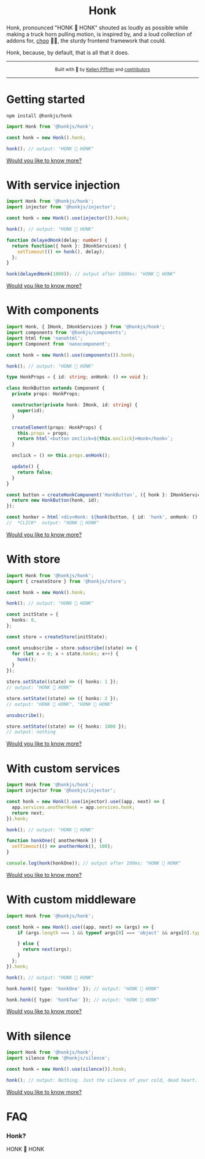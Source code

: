 <h1 align="center">Honk</h1>

Honk, pronounced "HONK 🚚 HONK" shouted as loudly as possible while making a truck horn pulling motion, is inspired by, and a loud collection of addons for, [choo](https://github.com/choojs/choo) 🚂🚋, the sturdy frontend framework that could.

Honk, because, by default, that is all that it does.

---

<div align="center">
  <sub>Built with 🤣 by
    <a href="https://github.com/decoy">Kellen Piffner</a> and
    <a href="https://github.com/honkjs/honk/graphs/contributors">
      contributors
    </a>
  </sub>
</div>

---

# Getting started

```
npm install @honkjs/honk
```

```ts
import Honk from '@honkjs/honk';

const honk = new Honk().honk;

honk(); // output: "HONK 🚚 HONK"
```

[Would you like to know more?](honk/)

# With service injection

```ts
import Honk from '@honkjs/honk';
import injector from '@honkjs/injector';

const honk = new Honk().use(injector()).honk;

honk(); // output: "HONK 🚚 HONK"

function delayedHonk(delay: number) {
  return function({ honk }: IHonkServices) {
    setTimeout(() => honk(), delay);
  };
}

honk(delayedHonk(1000)); // output after 1000ms: "HONK 🚚 HONK"
```

[Would you like to know more?](injector/)

# With components

```ts
import Honk, { IHonk, IHonkServices } from '@honkjs/honk';
import components from '@honkjs/components';
import html from 'nanohtml';
import Component from 'nanocomponent';

const honk = new Honk().use(components()).honk;

honk(); // output: "HONK 🚚 HONK"

type HonkProps = { id: string; onHonk: () => void };

class HonkButton extends Component {
  private props: HonkProps;

  constructor(private honk: IHonk, id: string) {
    super(id);
  }

  createElement(props: HonkProps) {
    this.props = props;
    return html`<button onclick=${this.onclick}>Honk</honk>`;
  }

  onclick = () => this.props.onHonk();

  update() {
    return false;
  }
}

const button = createHonkComponent('HonkButton', ({ honk }: IHonkServices, id: string) => {
  return new HonkButton(honk, id);
});

const honker = html`<div>Honk: ${honk(button, { id: 'honk', onHonk: () => honk() })}</div>`;
//  *CLICK*  output: "HONK 🚚 HONK"
```

[Would you like to know more?](components/)

# With store

```ts
import Honk from '@honkjs/honk';
import { createStore } from '@honkjs/store';

const honk = new Honk().honk;

honk(); // output: "HONK 🚚 HONK"

const initState = {
  honks: 0,
};

const store = createStore(initState);

const unsubscribe = store.subscribe((state) => {
  for (let x = 0; x < state.honks; x++) {
    honk();
  }
});

store.setState((state) => ({ honks: 1 });
// output: "HONK 🚚 HONK"

store.setState((state) => ({ honks: 2 });
// output: "HONK 🚚 HONK", "HONK 🚚 HONK"

unsubscribe();

store.setState((state) => ({ honks: 1000 });
// output: nothing
```

[Would you like to know more?](store/)

# With custom services

```ts
import Honk from '@honkjs/honk';
import injector from '@honkjs/injector';

const honk = new Honk().use(injector).use((app, next) => {
  app.services.anotherHonk = app.services.honk;
  return next;
}).honk;

honk(); // output: "HONK 🚚 HONK"

function honkOne({ anotherHonk }) {
  setTimeout(() => anotherHonk(), 100);
}

console.log(honk(honkOne)); // output after 100ms: "HONK 🚚 HONK"
```

[Would you like to know more?](honk/)

# With custom middleware

```ts
import Honk from '@honkjs/honk';

const honk = new Honk().use((app, next) => (args) => {
    if (args.length === 1 && typeof args[0] === 'object' && args[0].type) {

    } else {
      return next(args);
    }
  };
}).honk;

honk(); // output: "HONK 🚚 HONK"

honk.honk({ type: 'honkOne' }); // output: "HONK 🚚 HONK"

honk.honk({ type: 'honkTwo' }); // output: "HONK 🚚 HONK"
```

[Would you like to know more?](honk/)

# With silence

```ts
import Honk from '@honkjs/honk';
import silence from '@honkjs/silence';

const honk = new Honk().use(silence()).honk;

honk(); // output: Nothing. Just the silence of your cold, dead heart.
```

[Would you like to know more?](silence/)

# FAQ

### Honk?

HONK 🚚 HONK
